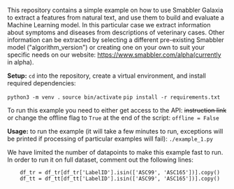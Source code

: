 This repository contains a simple example on how to use Smabbler Galaxia to extract a features from natural text, and use them to build and evaluate a Machine Learning model. In this particular case we extract information about symptoms and diseases from descriptions of veterinary cases. Other information can be extracted by selecting a different pre-existing Smabbler model ("algorithm_version") or creating one on your own to suit your specific needs on our website: https://www.smabbler.com/alpha(currently in alpha).

**Setup:**
`cd` into the repository, create a virtual environment, and install required dependencies:

`python3 -m venv .`
`source bin/activate`
`pip install -r requirements.txt`

To run this example you need to either get access to the API: ~~instruction link~~
or change the offline flag to `True` at the end of the script:
`offline = False`

**Usage:**
to run the example (it will take a few minutes to run, exceptions will be printed if processing of particular examples will fail):
`./example_1.py`

We have limited the number of datapoints to make this example fast to run. In order to run it on full dataset, comment out the following lines:
```
    df_tr = df_tr[df_tr['LabelID'].isin(['ASC99', 'ASC165'])].copy()
    df_tt = df_tt[df_tt['LabelID'].isin(['ASC99', 'ASC165'])].copy()
```

